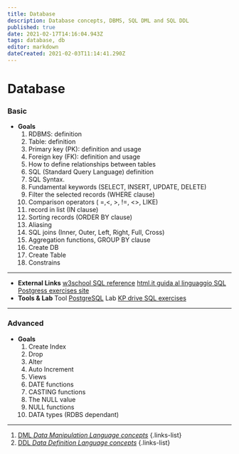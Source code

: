 ```yaml
---
title: Database
description: Database concepts, DBMS, SQL DML and SQL DDL
published: true
date: 2021-02-17T14:16:04.943Z
tags: database, db
editor: markdown
dateCreated: 2021-02-03T11:14:41.290Z
---
```


# Database
### Basic
- **Goals**
   1. RDBMS: definition 
   2. Table: definition 
   3. Primary key (PK): definition and usage
   4. Foreign key (FK): definition and usage 
   5. How to define relationships between tables
   6. SQL (Standard Query Language) definition 
   7. SQL Syntax.
   8. Fundamental keywords (SELECT, INSERT, UPDATE, DELETE)
   9. Filter the selected records (WHERE clause)
   10. Comparison operators ( =,<, >, !=, <>, LIKE)
   11. record in list (IN clause)
   12. Sorting records (ORDER BY clause)
   13. Aliasing 
   14. SQL joins (Inner, Outer, Left, Right, Full, Cross)
   15. Aggregation functions, GROUP BY clause 
   16. Create DB
   17. Create Table 
   18. Constrains 
---
- **External Links**
[w3school SQL reference](http://www.w3schools.com/sql/default.asp)
[html.it guida al linguaggio SQL](http://www.html.it/guide/guida-linguaggio-sql/)
[Postgress exercises site](https://pgexercises.com/) 
- **Tools & Lab**
Tool [PostgreSQL](http://www.postgresql.org/download/)
Lab [KP drive SQL exercises](https://drive.google.com/open?id=0BydghG4Au4Hfd1E0b3pQQlhvNk0)

---

### Advanced
- **Goals**
   1. Create Index
   2. Drop
   3. Alter
   4. Auto Increment
   5. Views
   6. DATE functions 
   7. CASTING functions
   8. The NULL value
   9. NULL functions
   10. DATA types (RDBS dependant)
  
---

1. [DML *Data Manipulation Language concepts*](/training/commons/db/sql/dml)
{.links-list}
2. [DDL *Data Definition Language concepts*](/training/commons/db/sql/ddl)
{.links-list}